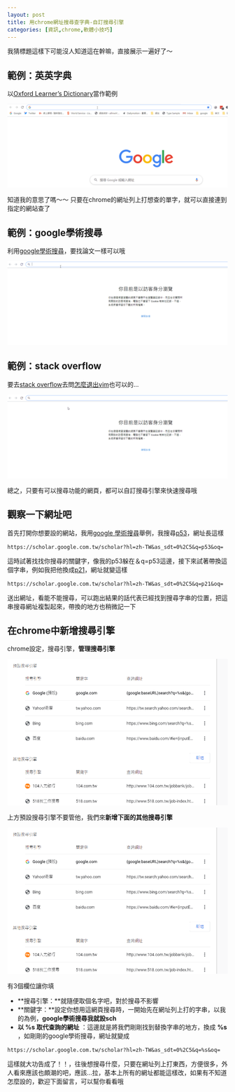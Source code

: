 ```yaml
---
layout: post
title: 用chrome網址搜尋查字典-自訂搜尋引擎
categories: [資訊,chrome,軟體小技巧]
---
```


我猜標題這樣下可能沒人知道這在幹嘛，直接展示一遍好了～

<!--more-->

## 範例：英英字典

以[Oxford Learner’s Dictionary](https://www.oxfordlearnersdictionaries.com/)當作範例

![01-2](/attachments/Untitled/01-2.gif)

知道我的意思了嗎～～ 只要在chrome的網址列上打想查的單字，就可以直接連到指定的網站查了

## 範例：google學術搜尋

利用[google學術搜尋](http://scholar.google.com.tw/)，要找論文一樣可以哦

![02-1](/attachments/Untitled/02-1.gif)

## 範例：stack overflow

要去[stack overflow](https://stackoverflow.com/)去問[怎麼退出vim](https://gitbook.tw/chapters/command-line/vim-introduction.html)也可以的…

![03](/attachments/Untitled/03.gif)

總之，只要有可以搜尋功能的網頁，都可以自訂搜尋引擎來快速搜尋哦

## 觀察一下網址吧

首先打開你想要設的網站，我用[google 學術搜尋](https://www.oxfordlearnersdictionaries.com/)舉例，我搜尋[p53](https://zh.wikipedia.org/zh-tw/P53)，網址長這樣

```
https://scholar.google.com.tw/scholar?hl=zh-TW&as_sdt=0%2C5&q=p53&oq=
```

這時試著找找你搜尋的關鍵字，像我的p53躲在＆q=p53這邊，接下來試著帶換這個字串，例如我把他換成[p21](https://en.wikipedia.org/wiki/P21)，網址就變這樣

```
https://scholar.google.com.tw/scholar?hl=zh-TW&as_sdt=0%2C5&q=p21&oq=
```

送出網址，看能不能搜尋，可以跑出結果的話代表已經找到搜尋字串的位置，把這串搜尋網址複製起來，帶換的地方也稍微記一下

## 在chrome中新增搜尋引擎

chrome設定，搜尋引擎，**管理搜尋引擎**

![Image-001](/attachments/Untitled/Image-001.png)

上方預設搜尋引擎不要管他，我們來**新增下面的其他搜尋引擎**

![Image-001-1](/attachments/Untitled/Image-001-1.png)

有3個欄位讓你填

- **搜尋引擎：**就隨便取個名字吧，對於搜尋不影響
- **關鍵字：**設定你想用這網頁搜尋時，一開始先在網址列上打的字串，以我的為例，**google學術搜尋我就設sch**
- **以 %s 取代查詢的網址** ：這邊就是將我們剛剛找到替換字串的地方，換成 **%s** ，如剛剛的google學術搜尋，網址就變成

```
https://scholar.google.com.tw/scholar?hl=zh-TW&as_sdt=0%2C5&q=%s&oq=
```

這樣就大功告成了！！，往後想搜尋什麼，只要在網址列上打東西，方便很多，外人看來應該也頗潮的吧，應該…拉，基本上所有的網址都能這樣改，如果有不知道怎麼設的，歡迎下面留言，可以幫你看看哦